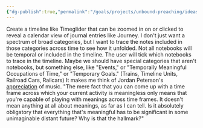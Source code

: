 ```yaml
---
{"dg-publish":true,"permalink":"/goals/projects/unbound-preaching/ideas/calendar-of-events-inside-timeline-trains/","tags":["website"],"created":"Oct 30, 2018, 12:10 PM","updated":"Oct 30, 2018, 12:10 PM"}
---
```



Create a timeline like Timeglider that can be zoomed in on or clicked to reveal a calendar view of journal entries like Journey. I don't just want a spectrum of broad categories, but I want to trace the notes included in those categories across time to see how it unfolded. Not all notebooks will be temporal or included in the timeline. The user will tick which notebooks to trace in the timeline. Maybe we should have special categories that aren't notebooks, but something else, like "Events," or "Temporally Meaningful Occupations of Time," or "Temporary Goals." (Trains, Timeline Units, Railroad Cars, Railcars) It makes me think of Jordan Peterson's [appreciation](https://www.youtube.com/watch?v=xV4oIqnaxlg&t=56m49s) of music. "The mere fact that you can come up with a time frame across which your current activity is meaningless only means that you're capable of playing with meanings across time frames. It doesn't mean anything at all about meanings, as far as I can tell. Is it absolutely obligatory that everything that's meaningful has to be significant in some unimaginable distant future? Why is that the hallmark?"


